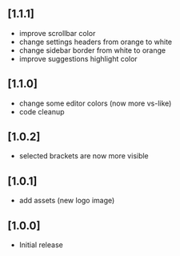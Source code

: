 ## [1.1.1]
- improve scrollbar color
- change settings headers from orange to white
- change sidebar border from white to orange
- improve suggestions highlight color

## [1.1.0]
- change some editor colors (now more vs-like)
- code cleanup

## [1.0.2]

- selected brackets are now more visible

## [1.0.1]

- add assets (new logo image)

## [1.0.0]

- Initial release
